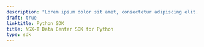 ```yaml
---
description: "Lorem ipsum dolor sit amet, consectetur adipiscing elit. Quisque laoreet tempor dolor et dignissim. Nunc eleifend nibh in mauris euismod, at tristique odio efficitur. Cras."
draft: true
linktitle: Python SDK
title: NSX-T Data Center SDK for Python
type: sdk
---
```

